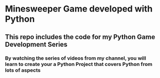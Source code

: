 # Minesweeper Game developed with Python

## This repo includes the code for my Python Game Development Series


### By watching the series of videos from my channel, you will learn to create your a Python Project that covers Python from lots of aspects